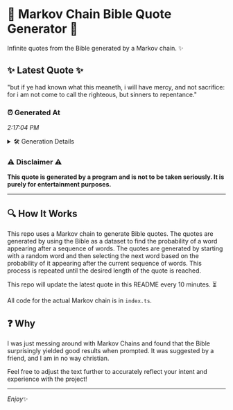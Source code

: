 # 📖 Markov Chain Bible Quote Generator 📖

Infinite quotes from the Bible generated by a Markov chain. ✨

## ✨ Latest Quote ✨
"but if ye had known what this meaneth, i will have mercy, and not sacrifice: for i am not come to call the righteous, but sinners to repentance."

### ⏰ Generated At
*2:17:04 PM*

<details>
    <summary>🛠️ Generation Details</summary>
    <p>
        <strong>🌱 Seed:</strong> but<br>
        <strong>🔄 Iterations:</strong> 27<br>
        <strong>📜 Context History:</strong><br>[ but ]: if<br>[ but, if ]: ye<br>[ but, if, ye ]: had<br>[ but, if, ye, had ]: known<br>[ but, if, ye, had, known ]: what<br>[ but, if, ye, had, known, what ]: this<br>[ if, ye, had, known, what, this ]: meaneth,<br>[ ye, had, known, what, this, meaneth, ]: i<br>[ had, known, what, this, meaneth,, i ]: will<br>[ known, what, this, meaneth,, i, will ]: have<br>[ what, this, meaneth,, i, will, have ]: mercy,<br>[ this, meaneth,, i, will, have, mercy, ]: and<br>[ meaneth,, i, will, have, mercy,, and ]: not<br>[ i, will, have, mercy,, and, not ]: sacrifice:<br>[ will, have, mercy,, and, not, sacrifice: ]: for<br>[ have, mercy,, and, not, sacrifice:, for ]: i<br>[ mercy,, and, not, sacrifice:, for, i ]: am<br>[ and, not, sacrifice:, for, i, am ]: not<br>[ not, sacrifice:, for, i, am, not ]: come<br>[ sacrifice:, for, i, am, not, come ]: to<br>[ for, i, am, not, come, to ]: call<br>[ i, am, not, come, to, call ]: the<br>[ am, not, come, to, call, the ]: righteous,<br>[ not, come, to, call, the, righteous, ]: but<br>[ come, to, call, the, righteous,, but ]: sinners<br>[ to, call, the, righteous,, but, sinners ]: to<br>[ call, the, righteous,, but, sinners, to ]: repentance.<br>
    </p>
</details>

### ⚠️ Disclaimer ⚠️
**This quote is generated by a program and is not to be taken seriously. It is purely for entertainment purposes.**

---

## 🔍 How It Works

This repo uses a Markov chain to generate Bible quotes. The quotes are generated by using the Bible as a dataset to find the probability of a word appearing after a sequence of words. The quotes are generated by starting with a random word and then selecting the next word based on the probability of it appearing after the current sequence of words. This process is repeated until the desired length of the quote is reached.

This repo will update the latest quote in this README every 10 minutes. ⏳

All code for the actual Markov chain is in `index.ts`.

## ❓ Why

I was just messing around with Markov Chains and found that the Bible surprisingly yielded good results when prompted. 
It was suggested by a friend, and I am in no way christian.

Feel free to adjust the text further to accurately reflect your intent and experience with the project!

---

*Enjoy*✨
